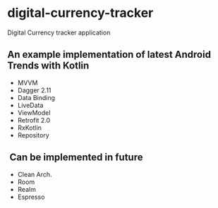 # digital-currency-tracker
Digital Currency tracker application<br>

## An example implementation of latest Android Trends with Kotlin
- MVVM
- Dagger 2.11
- Data Binding
- LiveData
- ViewModel
- Retrofit 2.0
- RxKotlin
- Repository

##  Can be implemented in future
- Clean Arch.
- Room 
- Realm
- Espresso
